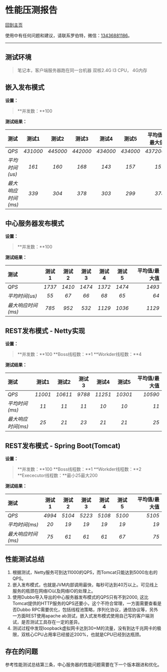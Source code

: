 # 性能压测报告

[回到主页](Vesta.html)

使用中有任何问题和建议，请联系罗伯特，微信：[13436881186]()。

-------------------

## 测试环境

>笔记本，客户端服务器跑在同一台机器
>双核2.4G I3 CPU， 4G内存

## 嵌入发布模式

**设置：**

>**并发数：**100

**测试结果：**

|测试|测试1|测试2|测试3|测试4|测试5|平均值/最大值|
|:--|:--:|:--:|:--:|:--:|:--:|--:|
|*QPS*|*431000*|*445000*|*442000*|*434000*|*434000*|*437200*|
|*平均时间(us)*|*161*|*160*|*168*|*143*|*157*|*157*|
|*最大响应时间(ms)*|*339*|*304*|*378*|*303*|*299*|*378*|


## 中心服务器发布模式

**设置：**

>**并发数：**100

**测试结果：**

|测试|测试1|测试2|测试3|测试4|测试5|平均值/最大值|
|:--|:--:|:--:|:--:|:--:|:--:|--:|
|*QPS*|*1737*|*1410*|*1474*|*1372*|*1474*|*1493*|
|*平均时间(us)*|*55*|*67*|*66*|*68*|*65*|*64*|
|*最大响应时间(ms)*|*785*|*952*|*532*|*1129*|*1036*|*1129*|

## REST发布模式 - Netty实现

**设置：**

>**并发数：**100
**Boss线程数：**1
**Workder线程数：**4

**测试结果：**

|测试|测试1|测试2|测试3|测试4|测试5|平均值/最大值|
|:--|:--:|:--:|:--:|:--:|:--:|--:|
|*QPS*|*11001*|*10611*|*9788*|*11251*|*10301*|*10590*|
|*平均时间(ms)*|*11*|*11*|*11*|*10*|*10*|*11*|
|*最大响应时间(ms)*|*25*|*21*|*23*|*21*|*21*|*25*|

## REST发布模式 - Spring Boot(Tomcat)

**设置：**

>**并发数：**100
**Boss线程数：**1
**Workder线程数：**2
**Exececutor线程数：**最小25最大200

**测试结果：**

|测试|测试1|测试2|测试3|测试4|测试5|平均值/最大值|
|:--|:--:|:--:|:--:|:--:|:--:|--:|
|*QPS*|*4994*|*5104*|*5223*|*5108*|*5100*|*5105*|
|*平均时间(ms)*|*20*|*19*|*19*|*19*|*19*|*19*|
|*最大响应时间(ms)*|*75*|*61*|*61*|*61*|*67*|*75*|


## 性能测试总结

1. 根据测试，Netty服务可到达11000的QPS，而Tomcat只能达到5000左右的QPS。
2. 嵌入发布模式，也就是JVM内部调用最快，每秒可达到40万以上。可见线上服务的瓶颈在网络IO以及网络IO的处理上。
3. 使用Dubbo导入导出的中心服务器发布模式的QPS只有不到2000, 这比Tomcat提供的HTTP服务的QPS还要小，这个不符合常理，一方面需要查看是否Dubbo RPC需要优化，包括线程池策略，序列化协议，通信协议等，另外一方面REST使用apache ab测试，嵌入式发布模式使用自己写的客户端测试，是否测试工具存在一定的差异。
4. 测试过程中发现loopback虚拟网卡达到30+M的流量，没有到达千兆网卡的极限，双核心CPU占用率已经接近200%，也就是CPU已经到达瓶颈。

## 存在的问题

参考性能测试总结第三条，中心服务器的性能问题需要在下一个版本跟进和优化。
